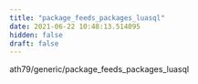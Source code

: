 ```yaml
---
title: "package_feeds_packages_luasql"
date: 2021-06-22 10:48:13.514095
hidden: false
draft: false
---
```


ath79/generic/package_feeds_packages_luasql

